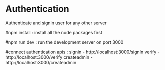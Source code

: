 # Authentication
Authenticate and signin user for any other server 

#npm install :
install all the node packages first 

#npm run dev :
run the development server on port 3000

#connect authentication apis :
signin - http://localhost:3000/signIn
verify - http://localhost:3000/verify
createadmin - http://localhost:3000/createadmin
